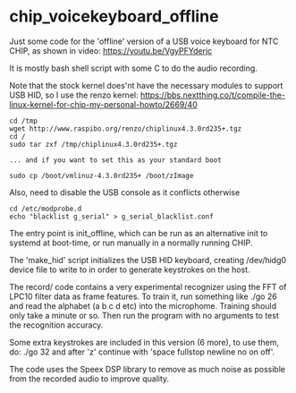 # chip_voicekeyboard_offline
Just some code for the 'offline' version of a USB voice keyboard
for NTC CHIP, as shown in video:
https://youtu.be/VgyPFYderjc

It is mostly bash shell script with some C to do the audio recording.

Note that the stock kernel does'nt have the necessary modules to support
USB HID, so I use the renzo kernel:
https://bbs.nextthing.co/t/compile-the-linux-kernel-for-chip-my-personal-howto/2669/40

    cd /tmp
    wget http://www.raspibo.org/renzo/chiplinux4.3.0rd235+.tgz
    cd /
    sudo tar zxf /tmp/chiplinux4.3.0rd235+.tgz

    ... and if you want to set this as your standard boot

    sudo cp /boot/vmlinuz-4.3.0rd235+ /boot/zImage

Also, need to disable the USB console as it conflicts otherwise

    cd /etc/modprobe.d
    echo "blacklist g_serial" > g_serial_blacklist.conf 

The entry point is init_offline, which can be run as an alternative init to systemd at boot-time, or run manually in a normally running CHIP.

The 'make_hid' script initializes the USB HID keyboard, creating
/dev/hidg0 device file to write to in order to generate keystrokes on the host.

The record/ code contains a very experimental recognizer using the FFT of LPC10 filter data as frame features. To train it, run something like
./go 26
and read the alphabet (a b c d etc) into the microphome. Training should only take a minute or so.
Then run the program with no arguments to test the recognition accuracy.

Some extra keystrokes are included in this version (6 more), to use them,
do:
./go 32
and after 'z' continue with 'space fullstop newline no on off'.

The code uses the Speex DSP library to remove as much noise as possible
from the recorded audio to improve quality.
